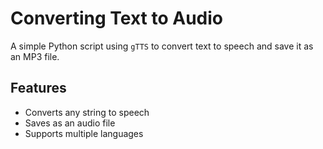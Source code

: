 # Converting Text to Audio

A simple Python script using `gTTS` to convert text to speech and save it as an MP3 file.

## Features
- Converts any string to speech
- Saves as an audio file
- Supports multiple languages
